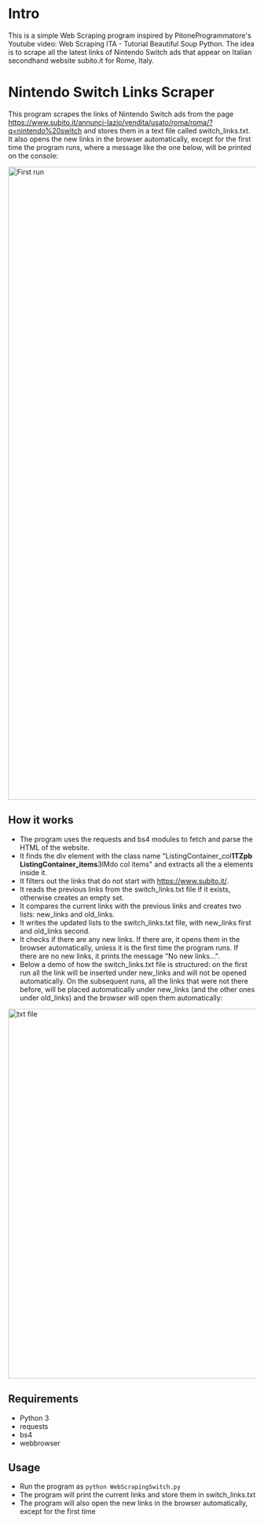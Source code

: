 # Intro

This is a simple Web Scraping program inspired by PitoneProgrammatore's Youtube video: Web Scraping ITA - Tutorial Beautiful Soup Python. The idea is to scrape all the latest links of Nintendo Switch ads that appear on Italian secondhand website subito.it for Rome, Italy.

# Nintendo Switch Links Scraper

This program scrapes the links of Nintendo Switch ads from the page https://www.subito.it/annunci-lazio/vendita/usato/roma/roma/?q=nintendo%20switch and stores them in a text file called switch_links.txt. It also opens the new links in the browser automatically, except for the first time the program runs, where a message like the one below, will be printed on the console:

<img width="1289" alt="First run" src="https://github.com/Alex188dot/WebScraping/assets/117444853/df872fa9-7931-4cab-be15-f365cf6c5095">

## How it works

- The program uses the requests and bs4 modules to fetch and parse the HTML of the website.
- It finds the div element with the class name "ListingContainer_col**1TZpb ListingContainer_items**3lMdo col items" and extracts all the a elements inside it.
- It filters out the links that do not start with https://www.subito.it/.
- It reads the previous links from the switch_links.txt file if it exists, otherwise creates an empty set.
- It compares the current links with the previous links and creates two lists: new_links and old_links.
- It writes the updated lists to the switch_links.txt file, with new_links first and old_links second.
- It checks if there are any new links. If there are, it opens them in the browser automatically, unless it is the first time the program runs. If there are no new links, it prints the message "No new links...".
- Below a demo of how the switch_links.txt file is structured: on the first run all the link will be inserted under new_links and will not be opened automatically. On the subsequent runs, all the links that were not there before, will be placed automatically under new_links (and the other ones under old_links) and the browser will open them automatically:

<img width="753" alt="txt file" src="https://github.com/Alex188dot/WebScraping/assets/117444853/4010cdb0-1a4b-477e-84a4-d53c6eb61151">

## Requirements

- Python 3
- requests
- bs4
- webbrowser

## Usage

- Run the program as `python WebScrapingSwitch.py`
- The program will print the current links and store them in switch_links.txt
- The program will also open the new links in the browser automatically, except for the first time
